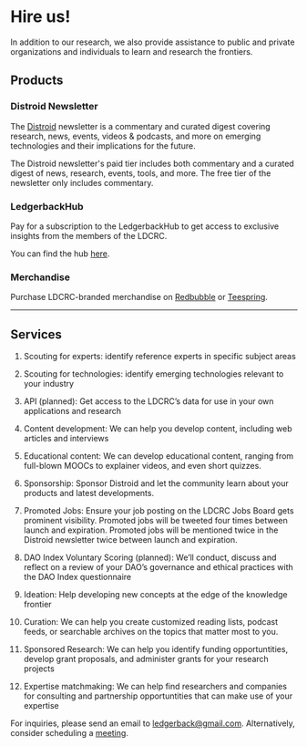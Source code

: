 # Hire us!

In addition to our research, we also provide assistance to public and private organizations and individuals to learn and research the frontiers. 


## Products
### Distroid Newsletter

The [Distroid](https://distroid.substack.com/) newsletter is a commentary and curated digest covering research, news, events, videos & podcasts, and more on emerging technologies  and their implications for the future. 


The Distroid newsletter's paid tier  includes both commentary and a curated digest of news, research, events, tools, and more. The free tier of the newsletter only includes commentary.

### LedgerbackHub
Pay for a subscription to the LedgerbackHub to get access to exclusive insights from the members of the LDCRC. 

You can find the hub [here](https://blog.ledgerback.coop/). 

### Merchandise

Purchase LDCRC-branded merchandise on [Redbubble](https://www.redbubble.com/people/ledgerback/shop) or [Teespring](https://teespring.com/stores/ledgerback-store).

---

## Services

1.  Scouting for experts: identify reference experts in specific subject areas
    
2.  Scouting for technologies: identify emerging technologies relevant to your industry
    
3.  API (planned): Get access to the LDCRC’s data for use in your own applications and research
    
4.  Content development: We can help you develop content, including web articles and interviews
    
5.  Educational content: We can develop educational content, ranging from full-blown MOOCs to explainer videos, and even short quizzes.
    
6.  Sponsorship: Sponsor Distroid and let the community learn about your products and latest developments.
    
7.  Promoted Jobs: Ensure your job posting on the LDCRC Jobs Board gets prominent visibility. Promoted jobs will be tweeted four times between launch and expiration. Promoted jobs will be mentioned twice in the Distroid newsletter twice between launch and expiration.
    
8.  DAO Index Voluntary Scoring (planned): We’ll conduct, discuss and reflect on a review of your DAO’s governance and ethical practices with the DAO Index questionnaire
    
9.  Ideation: Help developing new concepts at the edge of the knowledge frontier
    
10.  Curation: We can help you create customized reading lists, podcast feeds, or searchable archives on the topics that matter most to you.

11. Sponsored Research: We can help you identify funding opportuntities, develop grant proposals, and administer grants for your research projects

12. Expertise matchmaking: We can help find researchers and companies for consulting and partnership opportuntities that can make use of your expertise
    

For inquiries, please send an email to [ledgerback@gmail.com](mailto:ledgerback@gmail.com). Alternatively, consider scheduling a [meeting](https://calendly.com/ledgerback).